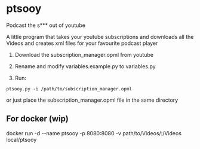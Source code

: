 # ptsooy
Podcast the s\*\*\* out of youtube

A little program that takes your youtube subscriptions and downloads all the Videos and creates xml files for your favourite podcast player

1. Download the subscription_manager.opml from youtube

1. Rename and modify variables.example.py to variables.py

1. Run:
  ```
  ptsooy.py -i /path/to/subscription_manager.opml
  ```
  or just place the subscription_manager.opml file in the same directory


## For docker (wip)
docker run -d --name ptsooy -p 8080:8080 -v path/to/Videos/:/Videos local/ptsooy
